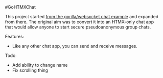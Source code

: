 #GoHTMXChat

This project started [from the gorilla/websocket chat example](https://github.com/gorilla/websocket/tree/main/examples/chat) and expanded from there. The original aim was to convert it into an HTMX-only chat app that would allow anyone to start secure pseudoanonymous group chats.

Features:
- Like any other chat app, you can send and receive messages.


Todo:
- Add ability to change name
- Fix scrolling thing 